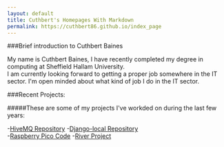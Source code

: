 ```yaml
---
layout: default
title: Cuthbert's Homepages With Markdown
permalink: https://cuthbert86.github.io/index_page
---
```




    
###Brief introduction to Cuthbert Baines  
  
My name is Cuthbert Baines, I have recently completed my degree in computing at Sheffield Hallam University.   
I am currently looking forward to getting a proper job somewhere in the IT sector. I'm open minded about what 
kind of job I do in the IT sector.         


###Recent Projects:  


#####These are some of my projects I've workded on during the last few years:  


-[HiveMQ Repository](https://github.com/cuthbert86/HiveMQ)
-[Django-local Repository](https://github.com/cuthbert86/Django-Local/tree/master)                
-[Raspberry Pico Code](PiCode_showcase)
-[River Project](River_Project)

  
